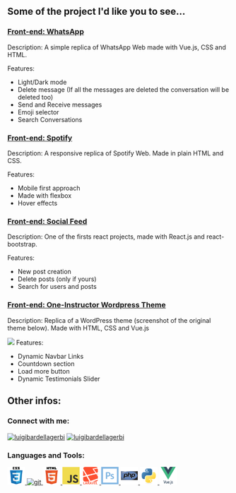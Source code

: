 <h2>Some of the project I'd like you to see...</h2>
<h3><a href="https://twotimesgi.github.io/vue-boolzapp/index.html">Front-end: WhatsApp</a></h3>
<p>Description: A simple replica of WhatsApp Web made with Vue.js, CSS and HTML.</p>
<p>
Features:
  <ul>
    <li>Light/Dark mode</li>
    <li>Delete message (If all the messages are deleted the conversation will be deleted too)</li>
    <li>Send and Receive messages</li>
    <li>Emoji selector</li>
    <li>Search Conversations</li>
  </ul>
  </p>
  <h3><a href="https://twotimesgi.github.io/html-css-spotifyweb/index.html">
  Front-end: Spotify</a></h3>
  <p>Description: A responsive replica of Spotify Web. Made in plain HTML and CSS.</p>
   <p>
   Features:
  <ul>
    <li>Mobile first approach</li>
    <li>Made with flexbox</li>
    <li>Hover effects</li>
  </ul>
  </p>
  <p>
  <h3><a href="https://twotimesgi.github.io/react-socialfeed/">Front-end: Social Feed</a></h3>
  <p>Description: One of the firsts react projects, made with React.js and react-bootstrap.</p>
  Features:
  <ul>
    <li>New post creation</li>
    <li>Delete posts (only if yours)</li>
    <li>Search for users and posts</li>
  </ul>
  </p>
   <p>
  <h3><a href="https://twotimesgi.github.io/react-socialfeed/">Front-end: One-Instructor Wordpress Theme</a></h3>
  <p>Description: Replica of a WordPress theme (screenshot of the original theme below). Made with HTML, CSS and Vue.js</p>
  <img style="width: 300px" src="https://github.com/twotimesgi/twotimesgi/blob/main/screenshot.png?raw=true">
  Features:
  <ul>
    <li>Dynamic Navbar Links</li>
    <li>Countdown section</li>
    <li>Load more button</li>
    <li>Dynamic Testimonials Slider</li>
  </ul>
  </p>
</div>

<h2>Other infos:</h2>
<h3 align="left">Connect with me:</h3>
<p align="left">
<a href="https://linkedin.com/in/luigibardellagerbi/" target="blank"><img align="center" src="https://raw.githubusercontent.com/rahuldkjain/github-profile-readme-generator/master/src/images/icons/Social/linked-in-alt.svg" alt="luigibardellagerbi" height="30" width="40" /></a>
<a href="https://instagram.com/luigibardellagerbi" target="blank"><img align="center" src="https://raw.githubusercontent.com/rahuldkjain/github-profile-readme-generator/master/src/images/icons/Social/instagram.svg" alt="luigibardellagerbi" height="30" width="40" /></a>
</p>

<h3 align="left">Languages and Tools:</h3>
<p align="left"> <a href="https://www.w3schools.com/css/" target="_blank" rel="noreferrer"> <img src="https://raw.githubusercontent.com/devicons/devicon/master/icons/css3/css3-original-wordmark.svg" alt="css3" width="40" height="40"/> </a> <a href="https://git-scm.com/" target="_blank" rel="noreferrer"> <img src="https://www.vectorlogo.zone/logos/git-scm/git-scm-icon.svg" alt="git" width="40" height="40"/> </a> <a href="https://www.w3.org/html/" target="_blank" rel="noreferrer"> <img src="https://raw.githubusercontent.com/devicons/devicon/master/icons/html5/html5-original-wordmark.svg" alt="html5" width="40" height="40"/> </a> <a href="https://developer.mozilla.org/en-US/docs/Web/JavaScript" target="_blank" rel="noreferrer"> <img src="https://raw.githubusercontent.com/devicons/devicon/master/icons/javascript/javascript-original.svg" alt="javascript" width="40" height="40"/> </a> <a href="https://laravel.com/" target="_blank" rel="noreferrer"> <img src="https://raw.githubusercontent.com/devicons/devicon/master/icons/laravel/laravel-plain-wordmark.svg" alt="laravel" width="40" height="40"/> </a> <a href="https://www.photoshop.com/en" target="_blank" rel="noreferrer"> <img src="https://raw.githubusercontent.com/devicons/devicon/master/icons/photoshop/photoshop-line.svg" alt="photoshop" width="40" height="40"/> </a> <a href="https://www.php.net" target="_blank" rel="noreferrer"> <img src="https://raw.githubusercontent.com/devicons/devicon/master/icons/php/php-original.svg" alt="php" width="40" height="40"/> </a> <a href="https://www.python.org" target="_blank" rel="noreferrer"> <img src="https://raw.githubusercontent.com/devicons/devicon/master/icons/python/python-original.svg" alt="python" width="40" height="40"/> </a> <a href="https://vuejs.org/" target="_blank" rel="noreferrer"> <img src="https://raw.githubusercontent.com/devicons/devicon/master/icons/vuejs/vuejs-original-wordmark.svg" alt="vuejs" width="40" height="40"/> </a> </p>
